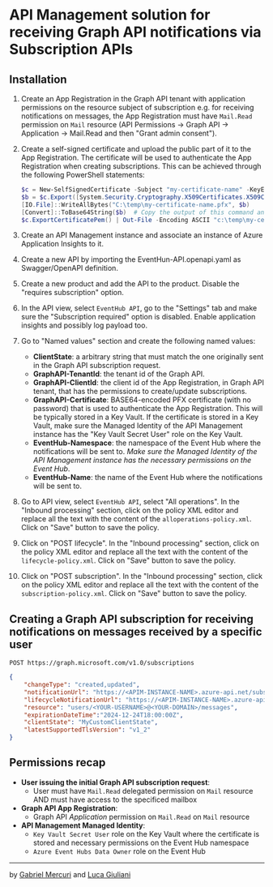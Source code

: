 # API Management solution for receiving Graph API notifications via Subscription APIs

## Installation

1. Create an App Registration in the Graph API tenant with application permissions on the resource subject of subscription e.g. for receiving notifications on messages, the App Registration must have `Mail.Read` permission on `Mail` resource (API Permissions -> Graph API -> Application -> Mail.Read and then "Grant admin consent").

2. Create a self-signed certificate and upload the public part of it to the App Registration. The certificate will be used to authenticate the App Registration when creating subscriptions. This can be achieved through the following PowerShell statements:

    ```powershell
    $c = New-SelfSignedCertificate -Subject "my-certificate-name" -KeyExportPolicy Exportable -CertStoreLocation Cert:\CurrentUser\My -NotAfter "2028-01-01"
    $b = $c.Export([System.Security.Cryptography.X509Certificates.X509ContentType]::Pfx)
    [IO.File]::WriteAllBytes("C:\temp\my-certificate-name.pfx", $b)
    [Convert]::ToBase64String($b)  # Copy the output of this command and store it as a secret in the Key Vault accessed by the API Management instance
    $c.ExportCertificatePem() | Out-File -Encoding ASCII "c:\temp\my-certificate-name.cer" # Upload this file to the App Registration - Certificate & secrets -> Certificates -> Upload certificate
    ```

3. Create an API Management instance and associate an instance of Azure Application Insights to it.

4. Create a new API by importing the EventHun-API.openapi.yaml as Swagger/OpenAPI definition.

5. Create a new product and add the API to the product. Disable the "requires subscription" option.

6. In the API view, select `EventHub API`, go to the "Settings" tab and make sure the "Subscription required" option is disabled. Enable application insights and possibly log payload too.

7. Go to "Named values" section and create the following named values:
    - **ClientState**: a arbitrary string that must match the one originally sent in the Graph API subscription request.
    - **GraphAPI-TenantId**: the tenant id of the Graph API.
    - **GraphAPI-ClientId**: the client id of the App Registration, in Graph API tenant, that has the permissions to create/update subscriptions.
    - **GraphAPI-Certificate**: BASE64-encoded PFX certificate (with no password) that is used to authenticate the App Registration. This will be typically stored in a Key Vault. If the certificate is stored in a Key Vault, make sure the Managed Identity of the API Management instance has the "Key Vault Secret User" role on the Key Vault.
    - **EventHub-Namespace**: the namespace of the Event Hub where the notifications will be sent to. _Make sure the Managed Identity of the API Management instance has the necessary permissions on the Event Hub_.
    - **EventHub-Name**: the name of the Event Hub where the notifications will be sent to.

8. Go to API view, select `EventHub API`, select "All operations". In the "Inbound processing" section, click on the policy XML editor and replace all the text with the content of the `alloperations-policy.xml`. Click on "Save" button to save the policy.

9. Click on "POST lifecycle". In the "Inbound processing" section, click on the policy XML editor and replace all the text with the content of the `lifecycle-policy.xml`. Click on "Save" button to save the policy.

10. Click on "POST subscription". In the "Inbound processing" section, click on the policy XML editor and replace all the text with the content of the `subscription-policy.xml`. Click on "Save" button to save the policy.

## Creating a Graph API subscription for receiving notifications on messages received by a specific user

`POST https://graph.microsoft.com/v1.0/subscriptions`

```json
{
    "changeType": "created,updated",
    "notificationUrl": "https://<APIM-INSTANCE-NAME>.azure-api.net/subscription",
    "lifecycleNotificationUrl": "https://<APIM-INSTANCE-NAME>.azure-api.net/lifecycle",
    "resource": "users/<YOUR-USERNAME>@<YOUR-DOMAIN>/messages",
    "expirationDateTime":"2024-12-24T18:00:00Z",
    "clientState": "MyCustomClientState",
    "latestSupportedTlsVersion": "v1_2"
}
```

## Permissions recap

- **User issuing the initial Graph API subscription request**:  
  - User must have `Mail.Read` delegated permission on `Mail` resource AND must have access to the specificed mailbox
- **Graph API App Registration**:  
  - Graph API _Application_ permission on `Mail.Read` on `Mail` resource
- **API Management Managed Identity**:  
  - `Key Vault Secret User` role on the Key Vault where the certificate is stored and necessary permissions on the Event Hub namespace
  - `Azure Event Hubs Data Owner` role on the Event Hub

---
by [Gabriel Mercuri](gmercuri@microsoft.com) and [Luca Giuliani](giulianil@microsoft.com)
